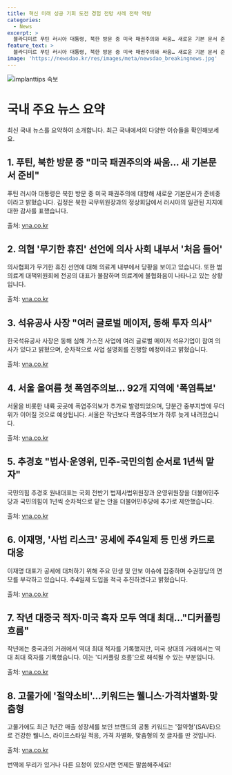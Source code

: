 ```yaml
---
title: 혁신 미래 성공 기회 도전 경험 전망 사례 전략 역량
categories:
  - News
excerpt: >
  블라디미르 푸틴 러시아 대통령, 북한 방문 중 미국 패권주의와 싸움… 새로운 기본 문서 준비 발언. 의협의 무기한 휴진 선언에 의사들 당황. 김동섭 석유공사 사장 글로벌 메이저, 동해 투자 의사 언급. 서울에도 올여름 첫 폭염주의보. 추경호 국회 법사·운영위 직접 맡자 제안. 더불어민주당 이재명 대표, 사법 리스크에 공세 맞서 주4일제 적극 추진. 우리나라, 중국 거래 봉합 최대 적자·미국 흑자 기록. 고물가에도 절약소비 트렌드 부상. 육군 12사단 훈련병 사망에 모친 편지 공개. 강남역 연인 살해 사건 용의자, 대학서 제적 처리.
feature_text: >
  블라디미르 푸틴 러시아 대통령, 북한 방문 중 미국 패권주의와 싸움… 새로운 기본 문서 준비 발언. 의협의 무기한 휴진 선언에 의사들 당황. 김동섭 석유공사 사장 글로벌 메이저, 동해 투자 의사 언급. 서울에도 올여름 첫 폭염주의보. 추경호 국회 법사·운영위 직접 맡자 제안. 더불어민주당 이재명 대표, 사법 리스크에 공세 맞서 주4일제 적극 추진. 우리나라, 중국 거래 봉합 최대 적자·미국 흑자 기록. 고물가에도 절약소비 트렌드 부상. 육군 12사단 훈련병 사망에 모친 편지 공개. 강남역 연인 살해 사건 용의자, 대학서 제적 처리.
image: 'https://newsdao.kr/res/images/meta/newsdao_breakingnews.jpg'
---
```


<p><img src="https://newsdao.kr/res/images/meta/newsdao_breakingnews.jpg" alt="implanttips 속보" /></p>

<h1>국내 주요 뉴스 요약</h1>

<p data-ke-size="size16">최신 국내 뉴스를 요약하여 소개합니다. 최근 국내에서의 다양한 이슈들을 확인해보세요.</p>

<h2 data-ke-size="size26">1. 푸틴, 북한 방문 중 "미국 패권주의와 싸움… 새 기본문서 준비"</h2>

<p data-ke-size="size16">푸틴 러시아 대통령은 북한 방문 중 미국 패권주의에 대항해 새로운 기본문서가 준비중이라고 밝혔습니다. 김정은 북한 국무위원장과의 정상회담에서 러시아의 일관된 지지에 대한 감사를 표했습니다.</p>

<p data-ke-size="size16">출처: <a href="https://www.yna.co.kr/view/AKR20240619100300009">yna.co.kr</a></p>

<h2 data-ke-size="size26">2. 의협 '무기한 휴진' 선언에 의사 사회 내부서 '처음 들어'</h2>

<p data-ke-size="size16">의사협회가 무기한 휴진 선언에 대해 의료계 내부에서 당황을 보이고 있습니다. 또한 범의료계 대책위원회에 전공의 대표가 불참하며 의료계에 불협화음이 나타나고 있는 상황입니다.</p>

<p data-ke-size="size16">출처: <a href="https://www.yna.co.kr/view/AKR20240619088851530">yna.co.kr</a></p>

<h2 data-ke-size="size26">3. 석유공사 사장 "여러 글로벌 메이저, 동해 투자 의사"</h2>

<p data-ke-size="size16">한국석유공사 사장은 동해 심해 가스전 사업에 여러 글로벌 메이저 석유기업이 참여 의사가 있다고 밝혔으며, 순차적으로 사업 설명회를 진행할 예정이라고 밝혔습니다.</p>

<p data-ke-size="size16">출처: <a href="https://www.yna.co.kr/view/AKR20240619055600003">yna.co.kr</a></p>

<h2 data-ke-size="size26">4. 서울 올여름 첫 폭염주의보… 92개 지역에 '폭염특보'</h2>

<p data-ke-size="size16">서울을 비롯한 내륙 곳곳에 폭염주의보가 추가로 발령되었으며, 당분간 중부지방에 무더위가 이어질 것으로 예상됩니다. 서울은 작년보다 폭염주의보가 하루 늦게 내려졌습니다.</p>

<p data-ke-size="size16">출처: <a href="https://www.yna.co.kr/view/AKR20240619067400530">yna.co.kr</a></p>

<h2 data-ke-size="size26">5. 추경호 "법사·운영위, 민주-국민의힘 순서로 1년씩 맡자"</h2>

<p data-ke-size="size16">국민의힘 추경호 원내대표는 국회 전반기 법제사법위원장과 운영위원장을 더불어민주당과 국민의힘이 1년씩 순차적으로 맡는 안을 더불어민주당에 추가로 제안했습니다.</p>

<p data-ke-size="size16">출처: <a href="https://www.yna.co.kr/view/AKR20240619071551001">yna.co.kr</a></p>

<h2 data-ke-size="size26">6. 이재명, '사법 리스크' 공세에 주4일제 등 민생 카드로 대응</h2>

<p data-ke-size="size16">이재명 대표가 공세에 대처하기 위해 주요 민생 및 안보 이슈에 집중하며 수권정당의 면모를 부각하고 있습니다. 주4일제 도입을 적극 추진하겠다고 밝혔습니다.</p>

<p data-ke-size="size16">출처: <a href="https://www.yna.co.kr/view/AKR20240619064500001">yna.co.kr</a></p>

<h2 data-ke-size="size26">7. 작년 대중국 적자·미국 흑자 모두 역대 최대…"디커플링 흐름"</h2>

<p data-ke-size="size16">작년에는 중국과의 거래에서 역대 최대 적자를 기록했지만, 미국 상대의 거래에서는 역대 최대 흑자를 기록했습니다. 이는 '디커플링 흐름'으로 해석될 수 있는 부분입니다.</p>

<p data-ke-size="size16">출처: <a href="https://www.yna.co.kr/view/AKR20240619079100002">yna.co.kr</a></p>

<h2 data-ke-size="size26">8. 고물가에 '절약소비'…키워드는 웰니스·가격차별화·맞춤형</h2>

<p data-ke-size="size16">고물가에도 최근 1년간 매출 성장세를 보인 브랜드의 공통 키워드는 '절약형'(SAVE)으로 건강한 웰니스, 라이프스타일 적응, 가격 차별화, 맞춤형의 첫 글자를 딴 것입니다.</p>

<p data-ke-size="size16">출처: <a href="https://www.yna.co.kr/view/AKR20240619055400003">yna.co.kr</a></p>

<p>번역에 무리가 있거나 다른 요청이 있으시면 언제든 말씀해주세요!</p>

